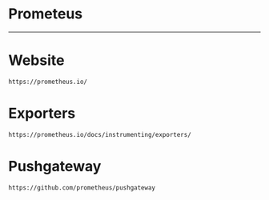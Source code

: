# Prometeus
---

# Website
```https://prometheus.io/```

# Exporters
```https://prometheus.io/docs/instrumenting/exporters/```

# Pushgateway
```https://github.com/prometheus/pushgateway```
